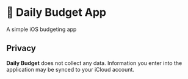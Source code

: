 # 🦜 Daily Budget App

A simple iOS budgeting app

## Privacy

**Daily Budget** does not collect any data. Information you enter into the application may be synced to your iCloud account.
